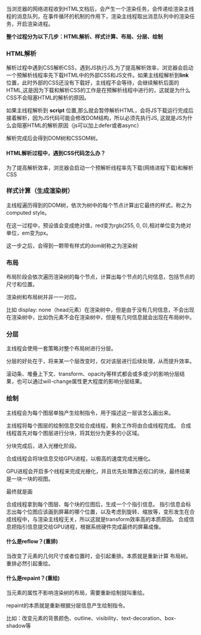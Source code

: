 当浏览器的网络进程收到HTML文档后，会产生一个渲染任务，会传递给渲染主线程的消息队列，在事件循环的机制的作用下，渲染主线程取出消息队列中的渲染任务，开启渲染进程。

**整个过程分为以下几步：HTML解析、样式计算、布局、分层、绘制**

### HTML解析

解析过程中遇到CSS解析CSS，遇到JS执行JS,为了提高解析效率，浏览器会启动一个预解析线程率先下载HTML中的外部CSS和JS文件。如果主线程解析到**link** 位置，此时外部的CSS还没有下载好，主线程不会等待，会继续解析后面的HTML,这是因为下载和解析CSS的工作是在预解析线程中进行的，这就是为什么CSS不会阻塞HTML的解析的原因。


如果主线程解析到 **script** 位置,那么就会暂停解析HTML，会将JS下载运行完成后接着解析，因为JS代码可能会修改DOM结构，所以必须先执行JS, 这就是JS为什么会阻塞HTML的解析原因（js可以加上defer或者async）

解析完成后会得到DOM树和CSSOM树。

#### HTML解析过程中，遇到CSS代码怎么办？

为了提高解析效率，浏览器会启动一个预解析线程率先下载(网络进程下载)和解析CSS





### 样式计算（生成渲染树）

主线程遍历得到的DOM树，依次为树中的每个节点计算出它最终的样式，称之为computed style。

在这一过程中，预设值会变成绝对值，red变为rgb(255, 0, 0),相对单位变为绝对单位，em变为px。

这一步之后，会得到一颗带有样式的dom树称之为渲染树





### 布局

布局阶段会依次遍历渲染树的每个节点，计算出每个节点的几何信息，包括节点的尺寸和位置。


渲染树和布局树并非一一对应。

比如 display: none（head元素）在渲染树中，但是由于没有几何信息，不会出现在渲染树中，比如伪元素不会在渲染树中，但是有几何信息就会出现在布局树中。


### 分层   

主线程会使用一套策略对整个布局树进行分层。

分层的好处在于，将来某一个层改变时，仅对该层进行后续处理，从而提升效率。

滚动条、堆叠上下文、transform、opacity等样式都会或多或少的影响分层结果，也可以通过will-change属性更大程度的影响分层结果。



### 绘制

主线程会为每个图层单独产生绘制指令，用于描述这一层该怎么画出来。

主线程将每个图层的绘制信息交给合成线程，剩余工作将由合成线程完成。
合成线程首先对每个图层进行分块，将其划分为更多的小区域。

分块完成后，进入光栅化阶段。

合成线程会将块信息交给GPU进程，以极高的速度完成光栅化。

GPU进程会开启多个线程来完成光栅化，并且优先处理靠近视口的块，最终结果是一块一块的视图。

最终就是画

合成线程拿到每个图层、每个块的位图后，生成一个个指引信息。
指引信息会标志出每个位图应该画到屏幕的哪个位置，以及考虑到旋转、缩放等，变形发生在合成线程中，与渲染主线程无关，所以这就是transform效率高的本质原因。
合成信息把指引信息提交给GPU进程，根据系统硬件完成最终的屏幕成像。





#### 什么是reflow？(重排)

当改变了元素的几何尺寸或者位置时，会引起重排。本质就是重新计算 布局树。
重排必然引起重绘。




#### 什么是repaint？(重绘)

当元素的属性不影响渲染树的布局，需要重新绘制就叫重绘。

repaint的本质就是重新根据分层信息产生绘制指令。 

比如：改变元素的背景颜色、outline、visibility、text-decoration、box-shadow等
